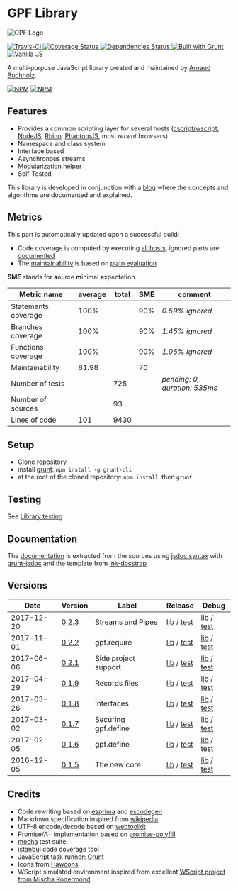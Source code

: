 # GPF Library

![GPF Logo](http://arnaudbuchholz.github.io/gpf/gpf_320x200.svg)

<a href="https://travis-ci.org/ArnaudBuchholz/gpf-js#">
    <img src="https://travis-ci.org/ArnaudBuchholz/gpf-js.svg?branch=master" title="Travis-CI" />
</a>
<a href="https://coveralls.io/github/ArnaudBuchholz/gpf-js?branch=master">
    <img src="https://coveralls.io/repos/github/ArnaudBuchholz/gpf-js/badge.svg?branch=master" title="Coverage Status" />
</a>
<a href="https://david-dm.org/ArnaudBuchholz/gpf-js?type=dev">
    <img src="https://david-dm.org/ArnaudBuchholz/gpf-js.svg" title="Dependencies Status" />
</a>
<a href="http://gruntjs.com/">
    <img src="https://cdn.gruntjs.com/builtwith.png" title="Built with Grunt" />
</a>
<a href="http://vanilla-js.com">
    <img src="http://vanilla-js.com/assets/button.png" title="Vanilla JS" />
</a>

A multi-purpose JavaScript library created and maintained by
[Arnaud Buchholz](http://gpf-js.blogspot.com/).

[![NPM](https://nodei.co/npm/gpf-js.png?downloads=true&&downloadRank=true&stars=true)](https://nodei.co/npm/gpf-js/)
[![NPM](https://nodei.co/npm-dl/gpf-js.png?months=3&height=3)](https://nodei.co/npm/gpf-js/)

## Features

* Provides a common scripting layer for several hosts
([cscript/wscript](http://technet.microsoft.com/en-us/library/bb490887.aspx),
[NodeJS](http://nodejs.org/), [Rhino](https://developer.mozilla.org/en-US/docs/Mozilla/Projects/Rhino),
[PhantomJS](http://phantomjs.org/), most *recent* browsers)
* Namespace and class system
* Interface based
* Asynchronous streams
* Modularization helper
* Self-Tested

This library is developed in conjunction with a
[blog](http://gpf-js.blogspot.com/) where the concepts and algorithms are
documented and explained.

## Metrics

This part is automatically updated upon a successful build:
* Code coverage is computed by executing [all hosts](https://arnaudbuchholz.github.io/gpf/doc/tutorial-LOADING.html),
ignored parts are [documented](https://arnaudbuchholz.github.io/gpf/doc/tutorial-COVERAGE.html)
* The [maintainability](https://arnaudbuchholz.github.io/gpf/plato/index.html) is based on
[plato evaluation](http://blogs.msdn.com/b/codeanalysis/archive/2007/11/20/maintainability-index-range-and-meaning.aspx)

**SME** stands for **s**ource **m**inimal **e**xpectation.

Metric name | average | total | SME | comment
------ | ----- | ----- | ----- | -----
Statements coverage|100%||90%|*0.59% ignored*
Branches coverage|100%||90%|*1.45% ignored*
Functions coverage|100%||90%|*1.06% ignored*
Maintainability|81.98||70|
Number of tests||725||*pending: 0, duration: 535ms*
Number of sources||93||
Lines of code|101|9430||

## Setup

* Clone repository
* install [grunt](https://gruntjs.com/getting-started): `npm install -g grunt-cli`
* at the root of the cloned repository: `npm install`, then `grunt`

## Testing

See [Library testing](https://github.com/ArnaudBuchholz/gpf-js/blob/master/doc/tutorials/TESTME.md)

## Documentation

The [documentation](https://arnaudbuchholz.github.io/gpf/doc/index.html) is extracted from the sources using
[jsdoc syntax](http://usejsdoc.org/) with [grunt-jsdoc](https://github.com/krampstudio/grunt-jsdoc)
and the template from [ink-docstrap](https://www.npmjs.com/package/ink-docstrap)

## Versions

Date | Version | Label | Release | Debug
------ | ------ | ----- | ----- | -----
2017-12-20 | [0.2.3](https://github.com/ArnaudBuchholz/gpf-js/tree/v0.2.3) | Streams and Pipes | [lib](https://arnaudbuchholz.github.io/gpf/0.2.3/gpf.js) / [test](https://arnaudbuchholz.github.io/gpf/test.html?release=0.2.3) | [lib](https://arnaudbuchholz.github.io/gpf/0.2.3/gpf-debug.js) / [test](https://arnaudbuchholz.github.io/gpf/test.html?debug=0.2.3)
2017-11-01 | [0.2.2](https://github.com/ArnaudBuchholz/gpf-js/tree/v0.2.2) | gpf.require | [lib](https://arnaudbuchholz.github.io/gpf/0.2.2/gpf.js) / [test](https://arnaudbuchholz.github.io/gpf/test.html?release=0.2.2) | [lib](https://arnaudbuchholz.github.io/gpf/0.2.2/gpf-debug.js) / [test](https://arnaudbuchholz.github.io/gpf/test.html?debug=0.2.2)
2017-06-06 | [0.2.1](https://github.com/ArnaudBuchholz/gpf-js/tree/v0.2.1) | Side project support | [lib](https://arnaudbuchholz.github.io/gpf/0.2.1/gpf.js) / [test](https://arnaudbuchholz.github.io/gpf/test.html?release=0.2.1) | [lib](https://arnaudbuchholz.github.io/gpf/0.2.1/gpf-debug.js) / [test](https://arnaudbuchholz.github.io/gpf/test.html?debug=0.2.1)
2017-04-29 | [0.1.9](https://github.com/ArnaudBuchholz/gpf-js/tree/v0.1.9) | Records files | [lib](https://arnaudbuchholz.github.io/gpf/0.1.9/gpf.js) / [test](https://arnaudbuchholz.github.io/gpf/test.html?release=0.1.9) | [lib](https://arnaudbuchholz.github.io/gpf/0.1.9/gpf-debug.js) / [test](https://arnaudbuchholz.github.io/gpf/test.html?debug=0.1.9)
2017-03-26 | [0.1.8](https://github.com/ArnaudBuchholz/gpf-js/tree/v0.1.8) | Interfaces | [lib](https://arnaudbuchholz.github.io/gpf/0.1.8/gpf.js) / [test](https://arnaudbuchholz.github.io/gpf/test.html?release=0.1.8) | [lib](https://arnaudbuchholz.github.io/gpf/0.1.8/gpf-debug.js) / [test](https://arnaudbuchholz.github.io/gpf/test.html?debug=0.1.8)
2017-03-02 | [0.1.7](https://github.com/ArnaudBuchholz/gpf-js/tree/v0.1.7) | Securing gpf.define | [lib](https://arnaudbuchholz.github.io/gpf/0.1.7/gpf.js) / [test](https://arnaudbuchholz.github.io/gpf/test.html?release=0.1.7) | [lib](https://arnaudbuchholz.github.io/gpf/0.1.7/gpf-debug.js) / [test](https://arnaudbuchholz.github.io/gpf/test.html?debug=0.1.7)
2017-02-05 | [0.1.6](https://github.com/ArnaudBuchholz/gpf-js/tree/v0.1.6) | gpf.define | [lib](https://arnaudbuchholz.github.io/gpf/0.1.6/gpf.js) / [test](https://arnaudbuchholz.github.io/gpf/test.html?release=0.1.6) | [lib](https://arnaudbuchholz.github.io/gpf/0.1.6/gpf-debug.js) / [test](https://arnaudbuchholz.github.io/gpf/test.html?debug=0.1.6)
2016-12-05 | [0.1.5](https://github.com/ArnaudBuchholz/gpf-js/tree/v0.1.5) | The new core | [lib](https://arnaudbuchholz.github.io/gpf/0.1.5/gpf.js) / [test](https://arnaudbuchholz.github.io/gpf/test.html?release=0.1.5) | [lib](https://arnaudbuchholz.github.io/gpf/0.1.5/gpf-debug.js) / [test](https://arnaudbuchholz.github.io/gpf/test.html?debug=0.1.5)

## Credits

* Code rewriting based on [esprima](http://esprima.org/) and [escodegen](https://github.com/Constellation/escodegen)
* Markdown specification inspired from [wikipedia](http://en.wikipedia.org/wiki/Markdown)
* UTF-8 encode/decode based on [webtoolkit](http://www.webtoolkit.info/)
* Promise/A+ implementation based on [promise-polyfill](https://github.com/taylorhakes/promise-polyfill)
* [mocha](http://mochajs.org/) test suite
* [istanbul](https://github.com/gotwarlost/istanbul) code coverage tool
* JavaScript task runner: [Grunt](http://gruntjs.com/)
* Icons from [Hawcons](https://www.iconfinder.com/iconsets/hawcons)
* WScript simulated environment inspired from excellent [WScript project from Mischa Rodermond](https://github.com/mrpapercut/wscript)
